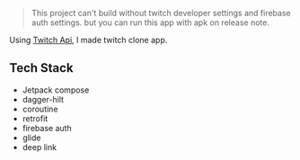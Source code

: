 > This project can't build without twitch developer settings and firebase auth settings. but you can run this app with apk on release note.

Using [Twitch Api](https://dev.twitch.tv/docs/api/), I made twitch clone app.

## Tech Stack
- Jetpack compose
- dagger-hilt
- coroutine
- retrofit
- firebase auth
- glide
- deep link

